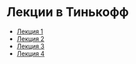 # Лекции в Тинькофф

- [Лекция 1](https://github.com/TheIvanYes/tink-lectures/blob/main/lectures/lecture_01/lecture_01.md)
- [Лекция 2](https://github.com/TheIvanYes/tink-lectures/blob/main/lectures/lecture_02/lecture_02.md)
- [Лекция 3](https://github.com/TheIvanYes/tink-lectures/blob/main/lectures/lecture_03/lecture_03.md)
- [Лекция 4](https://github.com/TheIvanYes/tink-lectures/blob/main/lectures/lecture_04/lecture_04.md)
